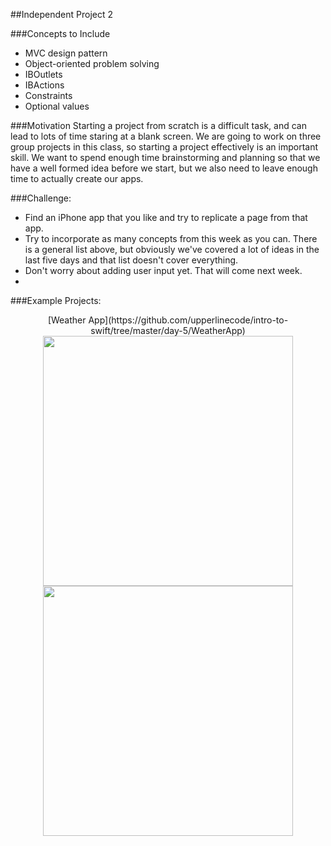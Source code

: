 ##Independent Project 2

###Concepts to Include
- MVC design pattern
- Object-oriented problem solving
- IBOutlets
- IBActions
- Constraints
- Optional values

###Motivation
Starting a project from scratch is a difficult task, and can lead to lots of time staring at a blank screen. We are going to work on three group projects in this class, so starting a project effectively is an important skill. We want to spend enough time brainstorming and planning so that we have a well formed idea before we start, but we also need to leave enough time to actually create our apps.

###Challenge:
- Find an iPhone app that you like and try to replicate a page from that app.
- Try to incorporate as many concepts from this week as you can. There is a general list above, but obviously we've covered a lot of ideas in the last five days and that list doesn't cover everything.
- Don't worry about adding user input yet. That will come next week.
- 


###Example Projects:
<p align="center">
[Weather App](https://github.com/upperlinecode/intro-to-swift/tree/master/day-5/WeatherApp)
<img src="https://github.com/upperlinecode/intro-to-swift/blob/master/day-5/images/weather-nyc.png?raw=true" height="400px" hspace="20">
 <img src="https://github.com/upperlinecode/intro-to-swift/blob/master/day-5/images/weather-pittsburgh.png?raw=true" height="400px" hspace="20">
</p>
